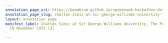 ```yaml
---
annotation_page_uri: https://benwbrum.github.io/spokenweb-hackathon-development/annotations/charles-simic-at-sir-george-williams-university-the-poetry-series-19-november-1971-2--canvas-1-charles-simicn.json
annotation_page_slug: charles-simic-at-sir-george-williams-university-the-poetry-series-19-november-1971-2--canvas-1-charles-simicn
layout: annotation_page
manifest_label: Charles Simic at Sir George Williams University, The Poetry Series,
  19 November 1971 (2)

---
```

